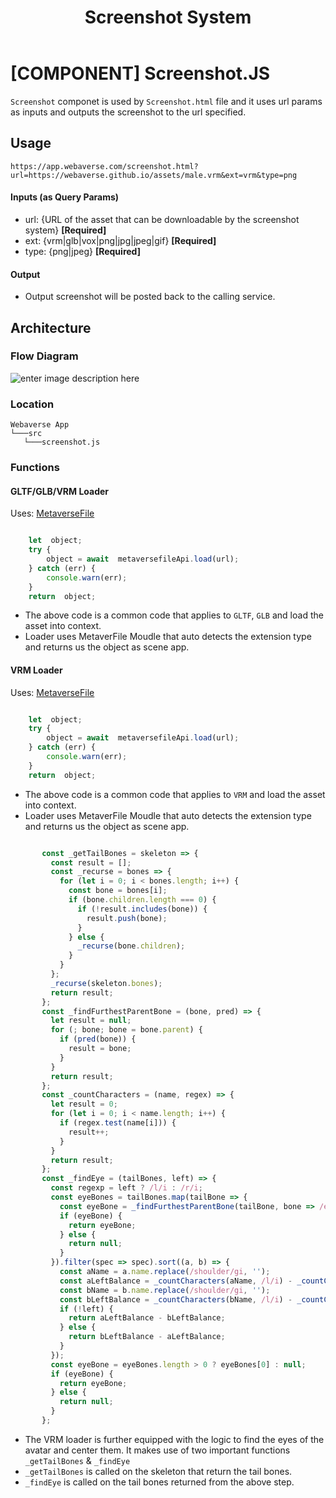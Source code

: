 ﻿---
id: screenshot-system
title: Screenshot System
---

# [COMPONENT] Screenshot.JS

`Screenshot` componet is used by `Screenshot.html` file and it uses url params as inputs and outputs the screenshot to the url specified.

## Usage

```url
https://app.webaverse.com/screenshot.html?url=https://webaverse.github.io/assets/male.vrm&ext=vrm&type=png
```
#### Inputs (as Query Params)
* url: {URL of the asset that can be downloadable by the screenshot system} **[Required]**
* ext: {vrm|glb|vox|png|jpg|jpeg|gif} **[Required]**
* type: {png|jpeg} **[Required]**

#### Output
* Output screenshot will be posted back to the calling service.

## Architecture

### Flow Diagram

![enter image description here](https://i.ibb.co/W5m86p9/Screenshot-Preview-Service.png)

### Location

```
Webaverse App
└───src
   └───screenshot.js
```

### Functions


#### GLTF/GLB/VRM Loader

Uses: [MetaverseFile](https://github.com/webaverse/metaversefile) 

```js

	let  object;
	try {
		object = await  metaversefileApi.load(url);
	} catch (err) {
		console.warn(err);
	}
	return  object;

```
- The above code is a common code that applies to `GLTF`, `GLB` and load the asset into context.
- Loader uses MetaverFile Moudle that auto detects the extension type and returns us the object as scene app. 

#### VRM Loader

Uses: [MetaverseFile](https://github.com/webaverse/metaversefile) 

```js

	let  object;
	try {
		object = await  metaversefileApi.load(url);
	} catch (err) {
		console.warn(err);
	}
	return  object;

```
- The above code is a common code that applies to `VRM` and load the asset into context.
- Loader uses MetaverFile Moudle that auto detects the extension type and returns us the object as scene app. 


```js

       const _getTailBones = skeleton => {
         const result = [];
         const _recurse = bones => {
           for (let i = 0; i < bones.length; i++) {
             const bone = bones[i];
             if (bone.children.length === 0) {
               if (!result.includes(bone)) {
                 result.push(bone);
               }
             } else {
               _recurse(bone.children);
             }
           }
         };
         _recurse(skeleton.bones);
         return result;
       };
       const _findFurthestParentBone = (bone, pred) => {
         let result = null;
         for (; bone; bone = bone.parent) {
           if (pred(bone)) {
             result = bone;
           }
         }
         return result;
       };
       const _countCharacters = (name, regex) => {
         let result = 0;
         for (let i = 0; i < name.length; i++) {
           if (regex.test(name[i])) {
             result++;
           }
         }
         return result;
       };
       const _findEye = (tailBones, left) => {
         const regexp = left ? /l/i : /r/i;
         const eyeBones = tailBones.map(tailBone => {
           const eyeBone = _findFurthestParentBone(tailBone, bone => /eye/i.test(bone.name) && regexp.test(bone.name.replace(/eye/gi, '')));
           if (eyeBone) {
             return eyeBone;
           } else {
             return null;
           }
         }).filter(spec => spec).sort((a, b) => {
           const aName = a.name.replace(/shoulder/gi, '');
           const aLeftBalance = _countCharacters(aName, /l/i) - _countCharacters(aName, /r/i);
           const bName = b.name.replace(/shoulder/gi, '');
           const bLeftBalance = _countCharacters(bName, /l/i) - _countCharacters(bName, /r/i);
           if (!left) {
             return aLeftBalance - bLeftBalance;
           } else {
             return bLeftBalance - aLeftBalance;
           }
         });
         const eyeBone = eyeBones.length > 0 ? eyeBones[0] : null;
         if (eyeBone) {
           return eyeBone;
         } else {
           return null;
         }
       };
   ```

- The VRM loader is further equipped with the logic to find the eyes of the avatar and center them. It makes use of two important functions `_getTailBones` & `_findEye`
- `_getTailBones` is called on the skeleton that return the tail bones.
- `_findEye` is called on the tail bones returned from the above step.
